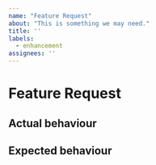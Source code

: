 ```yaml
---
name: "Feature Request"
about: "This is something we may need."
title: ''
labels:
  - enhancement
assignees: ''
---
```


# Feature Request

## Actual behaviour

## Expected behaviour

